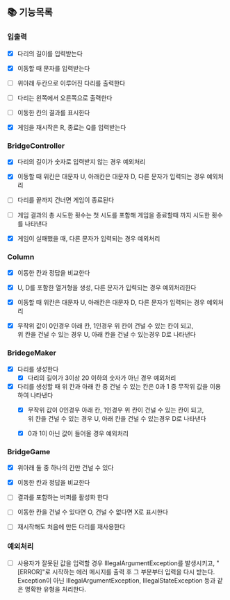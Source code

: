## 📚 기능목록


### 입출력
- [x] 다리의 길이를 입력받는다
- [x] 이동할 때 문자를 입력받는다
- [ ] 위아래 두칸으로 이루어진 다리를 출력한다
- [ ] 다리는 왼쪽에서 오른쪽으로 출력한다
- [ ] 이동한 칸의 결과를 표시한다
- [x] 게임을 재시작은 R, 종료는 Q를 입력받는다


### BridgeController
- [x] 다리의 길이가 숫자로 입력받지 않는 경우 예외처리
- [x] 이동할 때 위칸은 대문자 U, 아래칸은 대문자 D, 다른 문자가 입력되는 경우 예외처리
- [ ] 다리를 끝까지 건너면 게임이 종료된다
- [ ] 게임 결과의 총 시도한 횟수는 첫 시도를 포함해 게임을 종료할때 까지 시도한 횟수를 나타낸다
- [x] 게임이 실패했을 때, 다른 문자가 입력되는 경우 예외처리


### Column
- [x] 이동한 칸과 정답을 비교한다
- [x] U, D를 포함한 열거형을 생성, 다른 문자가 입력되는 경우 예외처리한다
- [x] 이동할 때 위칸은 대문자 U, 아래칸은 대문자 D, 다른 문자가 입력되는 경우 예외처리
- [x] 무작위 값이 0인경우 아래 칸, 1인경우 위 칸이 건널 수 있는 칸이 되고,
  <br> 위 칸을 건널 수 있는 경우 U, 아래 칸을 건널 수 있는경우 D로 나타낸다



### BridegeMaker
- [x] 다리를 생성한다
  - [x] 다리의 길이가 3이상 20 이하의 숫자가 아닌 경우 예외처리
- [x] 다리를 생성할 때 위 칸과 아래 칸 중 건널 수 있는 칸은 0과 1 중 무작위 값을 이용하여 나타낸다
  - [x] 무작위 값이 0인경우 아래 칸, 1인경우 위 칸이 건널 수 있는 칸이 되고,
        <br> 위 칸을 건널 수 있는 경우 U, 아래 칸을 건널 수 있는경우 D로 나타낸다
  - [x] 0과 1이 아닌 값이 들어올 경우 예외처리

  

### BridgeGame
- [x] 위아래 둘 중 하나의 칸만 건널 수 있다
- [x] 이동한 칸과 정답을 비교한다
- [ ] 결과를 포함하는 버퍼를 활성화 한다
- [ ] 이동한 칸을 건널 수 있다면 O, 건널 수 없다면 X로 표시한다
- [ ] 재시작해도 처음에 만든 다리를 재사용한다


### 예외처리
- [ ] 사용자가 잘못된 값을 입력할 경우 IllegalArgumentException를 발생시키고, "[ERROR]"로 시작하는 에러 메시지를 출력 후 그 부분부터 입력을 다시 받는다.
  <br> Exception이 아닌 IllegalArgumentException, IllegalStateException 등과 같은 명확한 유형을 처리한다.


